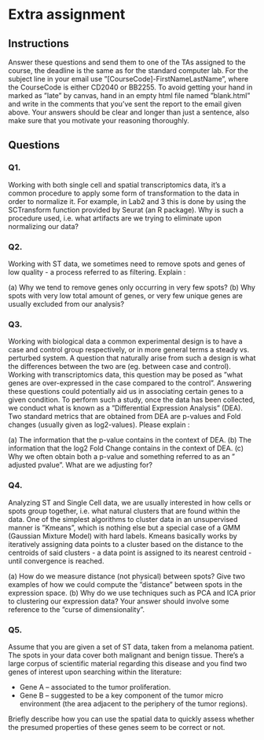 # Extra assignment
## Instructions
Answer these questions and send them to one of the TAs assigned to the 
course, the deadline is the same as for the standard computer lab. For 
the subject line in your email use ”[CourseCode]-FirstNameLastName”, where 
the CourseCode is either CD2040 or BB2255. To avoid getting your hand in 
marked as ”late” by canvas, hand in an empty html file named ”blank.html” 
and write in the comments that you’ve sent the report to the email given
above. Your answers should be clear and longer than just a sentence, also 
make sure that you motivate your reasoning thoroughly.

## Questions

### Q1. 
Working with both single cell and spatial transcriptomics data, it’s a common procedure to apply some form of transformation to the data in order
to normalize it. For example, in Lab2 and 3 this is done by using the
SCTransform function provided by Seurat (an R package). Why is such
a procedure used, i.e. what artifacts are we trying to eliminate upon
normalizing our data?

### Q2. 
Working with ST data, we sometimes need to remove spots and genes of
low quality - a process referred to as filtering. Explain :

  (a) Why we tend to remove genes only occurring in very few spots?
  (b) Why spots with very low total amount of genes, or very few unique genes are usually excluded from our analysis?

### Q3. 
Working with biological data a common experimental design is to have a
case and control group respectively, or in more general terms a steady vs.
perturbed system. A question that naturally arise from such a design is
what the differences between the two are (eg. between case and control).
Working with transcriptomics data, this question may be posed as ”what
genes are over-expressed in the case compared to the control”. Answering
these questions could potentially aid us in associating certain genes to a
given condition. To perform such a study, once the data has been collected,
we conduct what is known as a ”Differential Expression Analysis” (DEA).
Two standard metrics that are obtained from DEA are p-values and Fold
changes (usually given as log2-values). Please explain :

  (a) The information that the p-value contains in the context of DEA.
  (b) The information that the log2 Fold Change contains in the context of 
  DEA.
  (c) Why we often obtain both a p-value and something referred to as an ”  
  adjusted pvalue”. What are we adjusting for?

### Q4. 
Analyzing ST and Single Cell data, we are usually interested in how cells or
spots group together, i.e. what natural clusters that are found within the
data. One of the simplest algorithms to cluster data in an unsupervised
manner is ”Kmeans”, which is nothing else but a special case of a GMM
(Gaussian Mixture Model) with hard labels. Kmeans basically works by
iteratively assigning data points to a cluster based on the distance to the
centroids of said clusters - a data point is assigned to its nearest centroid - until convergence is reached.

  (a) How do we measure distance (not physical) between spots? Give two examples of how we could compute the ”distance” between spots in the expression space.
  (b) Why do we use techniques such as PCA and ICA prior to clustering
  our expression data? Your answer should involve some reference to
  the ”curse of dimensionality”.

### Q5.
Assume that you are given a set of ST data, taken from a melanoma
patient. The spots in your data cover both malignant and benign tissue.
There’s a large corpus of scientific material regarding this disease and you
find two genes of interest upon searching within the literature:

- Gene A – associated to the tumor proliferation.
- Gene B – suggested to be a key component of the tumor micro environment (the area adjacent to the periphery of the tumor regions).

Briefly describe how you can use the spatial data to quickly assess whether
the presumed properties of these genes seem to be correct or not.
